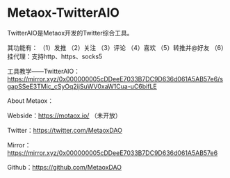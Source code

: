 # Metaox-TwitterAIO
TwitterAIO是Metaox开发的Twitter综合工具。

其功能有：
（1）发推
（2）关注
（3）评论
（4）喜欢
（5）转推并@好友
（6）挂代理：支持http、https、socks5

工具教学——TwitterAIO：https://mirror.xyz/0x000000005cDDeeE7033B7DC9D636d061A5AB57e6/sgapSSeE3TMic_cSyOq2ijSuWV0xaW1Cua-uC6bifLE

About Metaox：

Webside：https://motaox.io/    （未开放）

Twitter：https://twitter.com/MetaoxDAO

Mirror：https://mirror.xyz/0x000000005cDDeeE7033B7DC9D636d061A5AB57e6

Github：https://github.com/MetaoxDAO
